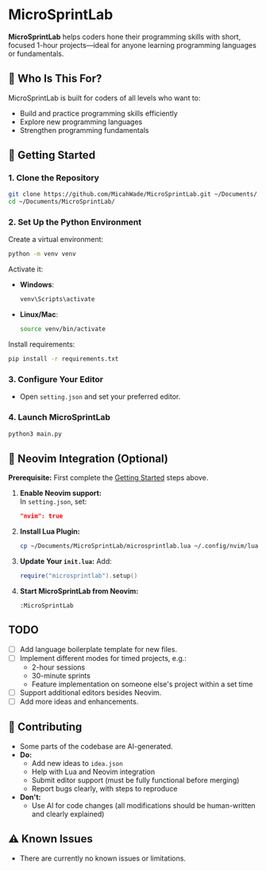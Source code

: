 # MicroSprintLab

**MicroSprintLab** helps coders hone their programming skills with short, focused 1-hour projects—ideal for anyone learning programming languages or fundamentals.

## 🎯 Who Is This For?

MicroSprintLab is built for coders of all levels who want to:

- Build and practice programming skills efficiently  
- Explore new programming languages  
- Strengthen programming fundamentals

## 🚀 Getting Started

### 1. Clone the Repository

```bash
git clone https://github.com/MicahWade/MicroSprintLab.git ~/Documents/
cd ~/Documents/MicroSprintLab/
```

### 2. Set Up the Python Environment

Create a virtual environment:
```bash
python -m venv venv
```

Activate it:

- **Windows**:
  ```bash
  venv\Scripts\activate
  ```
- **Linux/Mac**:
  ```bash
  source venv/bin/activate
  ```

Install requirements:
```bash
pip install -r requirements.txt
```

### 3. Configure Your Editor

- Open `setting.json` and set your preferred editor.

### 4. Launch MicroSprintLab

```bash
python3 main.py
```

## 📝 Neovim Integration (Optional)

**Prerequisite:** First complete the [Getting Started](#getting-started) steps above.

1. **Enable Neovim support:**  
   In `setting.json`, set:
   ```json
   "nvim": true
   ```

2. **Install Lua Plugin:**
   ```bash
   cp ~/Documents/MicroSprintLab/microsprintlab.lua ~/.config/nvim/lua/microsprintlab.lua
   ```

3. **Update Your `init.lua`:**
   Add:
   ```lua
   require("microsprintlab").setup()
   ```

4. **Start MicroSprintLab from Neovim:**
   ```
   :MicroSprintLab
   ```

## TODO

- [ ] Add language boilerplate template for new files.
- [ ] Implement different modes for timed projects, e.g.:
  - 2-hour sessions
  - 30-minute sprints
  - Feature implementation on someone else's project within a set time
- [ ] Support additional editors besides Neovim.
- [ ] Add more ideas and enhancements.

## 🤝 Contributing

- Some parts of the codebase are AI-generated.
- **Do:**
    - Add new ideas to `idea.json`
    - Help with Lua and Neovim integration
    - Submit editor support (must be fully functional before merging)
    - Report bugs clearly, with steps to reproduce
- **Don't:**
    - Use AI for code changes (all modifications should be human-written and clearly explained)

## ⚠️ Known Issues

- There are currently no known issues or limitations.
